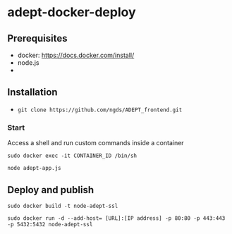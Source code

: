 # adept-docker-deploy



## Prerequisites
- docker: https://docs.docker.com/install/
- node.js
- 


## Installation
- `git clone https://github.com/ngds/ADEPT_frontend.git`



### Start
 
Access a shell and run custom commands inside a container

`sudo docker exec -it CONTAINER_ID /bin/sh`

`node adept-app.js`


## Deploy and publish 

`sudo docker build -t node-adept-ssl`

`sudo docker run -d --add-host= [URL]:[IP address] -p 80:80 -p 443:443 -p 5432:5432 node-adept-ssl`
